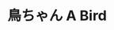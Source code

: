 ---
title: 鳥ちゃん A Bird
category: paintings
series: -2015
year: 2012
image: tori3.jpg
size: 
materials: oil on canvas
---